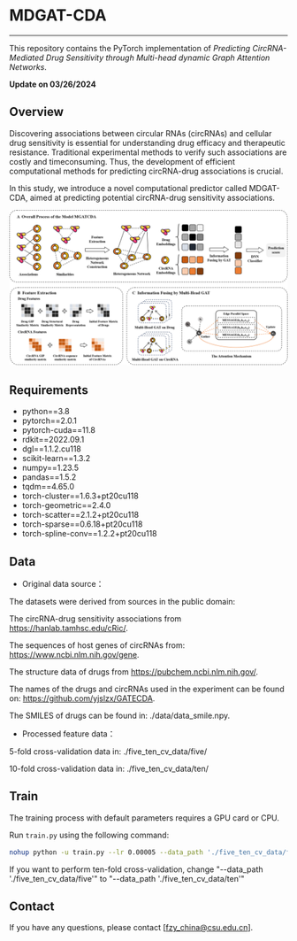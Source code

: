 
# MDGAT-CDA

----
This repository contains the PyTorch implementation of *Predicting CircRNA-Mediated Drug Sensitivity through Multi-head dynamic Graph Attention Networks*. 

**Update on 03/26/2024** 

## Overview

Discovering associations between circular RNAs (circRNAs) and cellular drug sensitivity is essential for understanding drug efficacy and therapeutic resistance. 
Traditional experimental methods to verify such associations are costly and timeconsuming. Thus, the development of efficient computational methods for predicting circRNA-drug associations is crucial. 

In this study, we introduce a novel computational predictor called MDGAT-CDA, aimed at predicting potential circRNA-drug sensitivity associations.

![modeloverview.png](https://github.com/ZiyuFanCSU/MDGAT-CDA/blob/main/img/modeloverview.png)

## Requirements
- python==3.8
- pytorch==2.0.1
- pytorch-cuda==11.8
- rdkit==2022.09.1
- dgl==1.1.2.cu118
- scikit-learn==1.3.2
- numpy==1.23.5
- pandas==1.5.2
- tqdm==4.65.0
- torch-cluster==1.6.3+pt20cu118
- torch-geometric==2.4.0
- torch-scatter==2.1.2+pt20cu118   
- torch-sparse==0.6.18+pt20cu118 
- torch-spline-conv==1.2.2+pt20cu118 

## Data
- Original data source：

The datasets were derived from sources in the public domain:

The circRNA-drug sensitivity associations from https://hanlab.tamhsc.edu/cRic/.

The sequences of host genes of circRNAs from: https://www.ncbi.nlm.nih.gov/gene.

The structure data of drugs from https://pubchem.ncbi.nlm.nih.gov/. 

The names of the drugs and circRNAs used in the experiment can be found on: https://github.com/yjslzx/GATECDA.

The SMILES of drugs can be found in: ./data/data_smile.npy.

- Processed feature data：

5-fold cross-validation data in: ./five_ten_cv_data/five/

10-fold cross-validation data in: ./five_ten_cv_data/ten/

## Train
The training process with default parameters requires a GPU card or CPU.

Run `train.py` using the following command:
```bash
nohup python -u train.py --lr 0.00005 --data_path './five_ten_cv_data/five' --model_dir "./trained_model" >> ./log.log 2>&1 &
```
If you want to perform ten-fold cross-validation, change "--data_path './five_ten_cv_data/five'" to "--data_path './five_ten_cv_data/ten'"

## Contact
If you have any questions, please contact [fzy_china@csu.edu.cn].
